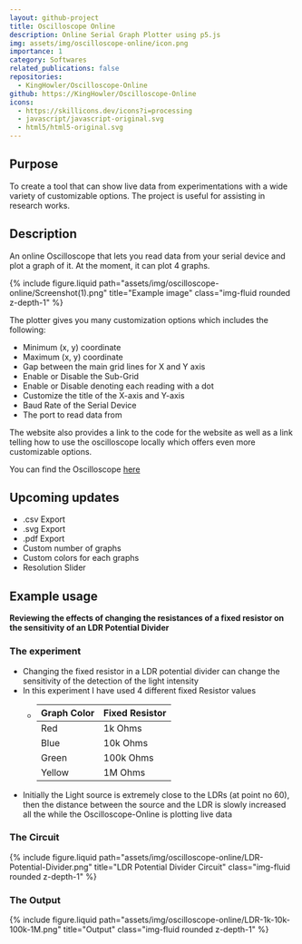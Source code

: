 ```yaml
---
layout: github-project
title: Oscilloscope Online
description: Online Serial Graph Plotter using p5.js
img: assets/img/oscilloscope-online/icon.png
importance: 1
category: Softwares
related_publications: false
repositories:
  - KingHowler/Oscilloscope-Online
github: https://KingHowler/Oscilloscope-Online
icons:
  - https://skillicons.dev/icons?i=processing
  - javascript/javascript-original.svg
  - html5/html5-original.svg
---
```


## Purpose

To create a tool that can show live data from experimentations with a wide variety of customizable options. The project is useful for assisting in research works.

## Description

An online Oscilloscope that lets you read data from your serial device and plot a graph of it. At the moment, it can plot 4 graphs.

{% include figure.liquid path="assets/img/oscilloscope-online/Screenshot(1).png" title="Example image" class="img-fluid rounded z-depth-1" %}

The plotter gives you many customization options which includes the following:

- Minimum (x, y) coordinate
- Maximum (x, y) coordinate
- Gap between the main grid lines for X and Y axis
- Enable or Disable the Sub-Grid
- Enable or Disable denoting each reading with a dot
- Customize the title of the X-axis and Y-axis
- Baud Rate of the Serial Device
- The port to read data from

The website also provides a link to the code for the website as well as a link telling how to use the oscilloscope locally which offers even more customizable options.

You can find the Oscilloscope [here](https://kinghowler.github.io/Oscilloscope-Online/)

## Upcoming updates

- .csv Export
- .svg Export
- .pdf Export
- Custom number of graphs
- Custom colors for each graphs
- Resolution Slider

## Example usage

**Reviewing the effects of changing the resistances of a fixed resistor on the sensitivity of an LDR Potential Divider**

### The experiment

- Changing the fixed resistor in a LDR potential divider can change the sensitivity of the detection of the light intensity
- In this experiment I have used 4 different fixed Resistor values
  - | Graph Color | Fixed Resistor |
    | ----------- | -------------- |
    | Red         | 1k Ohms        |
    | Blue        | 10k Ohms       |
    | Green       | 100k Ohms      |
    | Yellow      | 1M Ohms        |
- Initially the Light source is extremely close to the LDRs (at point no 60), then the distance between the source and the LDR is slowly increased all the while the Oscilloscope-Online is plotting live data

### The Circuit

{% include figure.liquid path="assets/img/oscilloscope-online/LDR-Potential-Divider.png" title="LDR Potential Divider Circuit" class="img-fluid rounded z-depth-1" %}

### The Output

{% include figure.liquid path="assets/img/oscilloscope-online/LDR-1k-10k-100k-1M.png" title="Output" class="img-fluid rounded z-depth-1" %}
